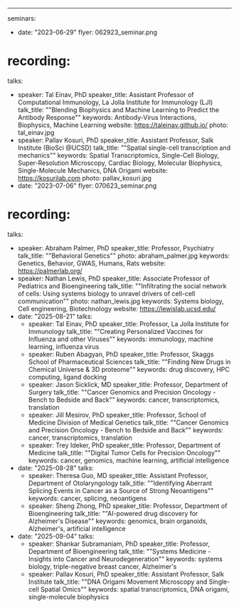 ---
seminars:
- date: "2023-06-29"
  flyer: 062923_seminar.png
#   recording:
  talks:
  - speaker: Tal Einav, PhD
    speaker_title: Assistant Professor of Computational Immunology, La Jolla Institute for Immunology (LJI)
    talk_title: "\"Blending Biophysics and Machine Learning to Predict the Antibody Response\""
    keywords: Antibody-Virus Interactions, Biophysics, Machine Learning
    website: https://taleinav.github.io/
    photo: tal_einav.jpg
  - speaker: Pallav Kosuri, PhD
    speaker_title: Assistant Professor, Salk Institute (BioSci @UCSD)
    talk_title: "\"Spatial single-cell transcription and mechanics\""
    keywords: Spatial Transcriptomics, Single-Cell Biology, Super-Resolution Microscopy, Cardiac Biology, Molecular Biophysics, Single-Molecule Mechanics, DNA Origami
    website: https://kosurilab.com
    photo: pallav_kosuri.jpg
- date: "2023-07-06"
  flyer: 070623_seminar.png
#   recording:
  talks:
  - speaker: Abraham Palmer, PhD
    speaker_title: Professor, Psychiatry
    talk_title: "\"Behavioral Genetics\""
    photo: abraham_palmer.jpg
    keywords: Genetics, Behavior, GWAS, Humans, Rats
    website: https://palmerlab.org/
  - speaker: Nathan Lewis, PhD
    speaker_title: Associate Professor of Pediatrics and Bioengineering
    talk_title: "\"Infiltrating the social network of cells: Using systems biology to unravel drivers of cell-cell communication\""
    photo: nathan_lewis.jpg
    keywords: Systems biology, Cell engineering, Biotechnology
    website: https://lewislab.ucsd.edu/
- date: "2025-08-21"
  talks:
  - speaker: Tal Einav, PhD
    speaker_title: Professor, La Jolla Institute for Immunology
    talk_title: "\"Creating Personalized Vaccines for Influenza and other Viruses\""
    keywords: immunology, machine learning, influenza virus
  - speaker: Ruben Abagyan, PhD
    speaker_title: Professor, Skaggs School of Pharmaceutical Sciences
    talk_title: "\"Finding New Drugs in Chemical Universe & 3D proteome\""
    keywords: drug discovery, HPC computing, ligand docking
  - speaker: Jason Sicklick, MD
    speaker_title: Professor, Department of Surgery
    talk_title: "\"Cancer Genomics and Precision Oncology - Bench to Bedside and Back\""
    keywords: cancer, transcriptomics, translation
  - speaker: Jill Mesirov, PhD
    speaker_title: Professor, School of Medicine Division of Medical Genetics
    talk_title: "\"Cancer Genomics and Precision Oncology - Bench to Bedside and Back\""
    keywords: cancer, transcriptomics, translation
  - speaker: Trey Ideker, PhD
    speaker_title: Professor, Department of Medicine
    talk_title: "\"Digital Tumor Cells for Precision Oncology\""
    keywords: cancer, genomics, machine learning, artificial intelligence
- date: "2025-08-28"
  talks:
  - speaker: Theresa Guo, MD
    speaker_title: Assistant Professor, Department of Otolaryngology
    talk_title: "\"Identifying Aberrant Splicing Events in Cancer as a Source of Strong Neoantigens\""
    keywords: cancer, splicing, neoantigens
  - speaker: Sheng Zhong, PhD
    speaker_title: Professor, Department of Bioengineering
    talk_title: "\"AI-powered drug discovery for Alzheimer's Disease\""
    keywords: genomics, brain organoids, Alzheimer's, artificial intelligence
- date: "2025-09-04"
  talks:
  - speaker: Shankar Subramaniam, PhD
    speaker_title: Professor, Department of Bioengineering
    talk_title: "\"Systems Medicine - Insights into Cancer and Neurodegeneration\""
    keywords: systems biology, triple-negative breast cancer, Alzheimer's
  - speaker: Pallav Kosuri, PhD
    speaker_title: Assistant Professor, Salk Institute
    talk_title: "\"DNA Origami Movement Microscopy and Single-cell Spatial Omics\""
    keywords: spatial transcriptomics, DNA origami, single-molecule biophysics
